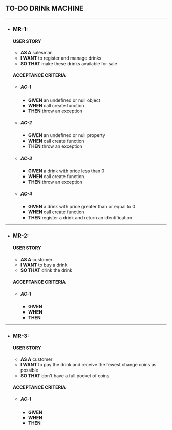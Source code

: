## TO-DO DRINk MACHINE

---

- ### MR-1:
  #### USER STORY
  - **AS A** salesman
  - **I WANT** to register and manage drinks
  - **SO THAT** make these drinks available for sale

  #### ACCEPTANCE CRITERIA

  - ##### AC-1 
    - **GIVEN** an undefined or null object
    - **WHEN** call create function
    - **THEN** throw an exception
  - ##### AC-2
    - **GIVEN** an undefined or null property
    - **WHEN** call create function
    - **THEN** throw an exception
  - ##### AC-3
    - **GIVEN** a drink with price less than 0
    - **WHEN** call create function
    - **THEN** throw an exception
  - ##### AC-4
    - **GIVEN** a drink with price greater than or equal to 0
    - **WHEN** call create function
    - **THEN** register a drink and return an identification

---

- ### MR-2:
  #### USER STORY
  - **AS A** customer
  - **I WANT** to buy a drink
  - **SO THAT** drink the drink

  #### ACCEPTANCE CRITERIA
  - ##### AC-1
    - **GIVEN**
    - **WHEN**
    - **THEN**

---

- ### MR-3:
  #### USER STORY
  - **AS A** customer
  - **I WANT** to pay the drink and receive the fewest change coins as possible
  - **SO THAT** don't have a full pocket of coins

  #### ACCEPTANCE CRITERIA
  - ##### AC-1
    - **GIVEN**
    - **WHEN**
    - **THEN**
